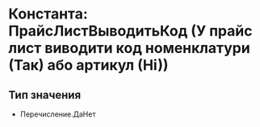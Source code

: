 ﻿# Константа: ПрайсЛистВыводитьКод (У прайс лист виводити код номенклатури (Так) або артикул (Ні))

## Тип значения

- Перечисление.ДаНет

